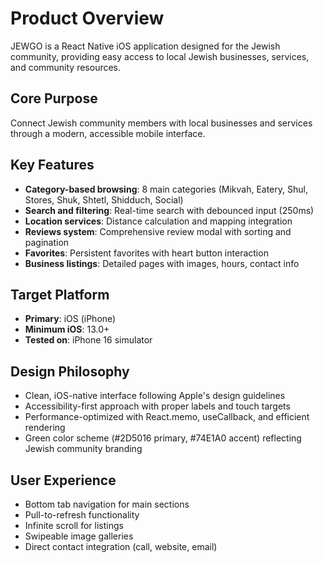 # Product Overview

JEWGO is a React Native iOS application designed for the Jewish community, providing easy access to local Jewish businesses, services, and community resources.

## Core Purpose
Connect Jewish community members with local businesses and services through a modern, accessible mobile interface.

## Key Features
- **Category-based browsing**: 8 main categories (Mikvah, Eatery, Shul, Stores, Shuk, Shtetl, Shidduch, Social)
- **Search and filtering**: Real-time search with debounced input (250ms)
- **Location services**: Distance calculation and mapping integration
- **Reviews system**: Comprehensive review modal with sorting and pagination
- **Favorites**: Persistent favorites with heart button interaction
- **Business listings**: Detailed pages with images, hours, contact info

## Target Platform
- **Primary**: iOS (iPhone)
- **Minimum iOS**: 13.0+
- **Tested on**: iPhone 16 simulator

## Design Philosophy
- Clean, iOS-native interface following Apple's design guidelines
- Accessibility-first approach with proper labels and touch targets
- Performance-optimized with React.memo, useCallback, and efficient rendering
- Green color scheme (#2D5016 primary, #74E1A0 accent) reflecting Jewish community branding

## User Experience
- Bottom tab navigation for main sections
- Pull-to-refresh functionality
- Infinite scroll for listings
- Swipeable image galleries
- Direct contact integration (call, website, email)